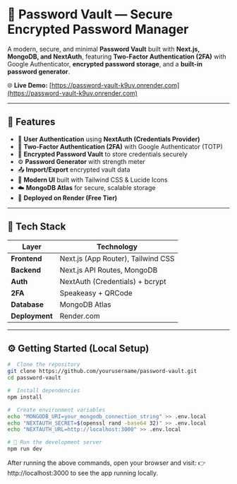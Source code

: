 # 🔐 Password Vault — Secure Encrypted Password Manager

A modern, secure, and minimal **Password Vault** built with **Next.js, MongoDB, and NextAuth**, featuring **Two-Factor Authentication (2FA)** with Google Authenticator, **encrypted password storage**, and a **built-in password generator**.

🌐 **Live Demo:** [https://password-vault-k9uv.onrender.com](https://password-vault-k9uv.onrender.com)

---

## 🚀 Features

- 🔑 **User Authentication** using **NextAuth (Credentials Provider)**
- 🔐 **Two-Factor Authentication (2FA)** with Google Authenticator (TOTP)
- 🧠 **Encrypted Password Vault** to store credentials securely
- ⚙️ **Password Generator** with strength meter
- 📤 **Import/Export** encrypted vault data
- 🧭 **Modern UI** built with Tailwind CSS & Lucide Icons
- ☁️ **MongoDB Atlas** for secure, scalable storage
- 🚀 **Deployed on Render (Free Tier)**

---

## 🧩 Tech Stack

| Layer | Technology |
|-------|-------------|
| **Frontend** | Next.js (App Router), Tailwind CSS |
| **Backend** | Next.js API Routes, MongoDB |
| **Auth** | NextAuth (Credentials) + bcrypt |
| **2FA** | Speakeasy + QRCode |
| **Database** | MongoDB Atlas |
| **Deployment** | Render.com |

---

## ⚙️ Getting Started (Local Setup)

```bash
#  Clone the repository
git clone https://github.com/yourusername/password-vault.git
cd password-vault

#  Install dependencies
npm install

#  Create environment variables
echo "MONGODB_URI=your_mongodb_connection_string" >> .env.local
echo "NEXTAUTH_SECRET=$(openssl rand -base64 32)" >> .env.local
echo "NEXTAUTH_URL=http://localhost:3000" >> .env.local

# 🚀 Run the development server
npm run dev
```

After running the above commands, open your browser and visit:
👉 http://localhost:3000
 to see the app running locally.
